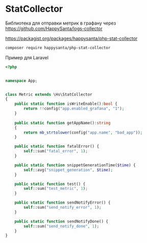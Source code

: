# StatCollector

Библиотека для отправки метрик в графану через https://github.com/HappySanta/logs-collector

https://packagist.org/packages/happysanta/php-stat-collector

```bash
composer require happysanta/php-stat-collector
```


Пример для Laravel
```php
<?php


namespace App;


class Metric extends \Hs\StatCollector
{
    public static function isWriteEnable():bool {
        return !!config("app.enabled_grafana", "1");
    }
    
    public static function getAppName():string
    {
        return mb_strtolower(config("app.name", "bad_app"));
    }

    public static function fatalError() {
        self::sum("fatal_error", 1);
    }

    public static function snippetGenerationTime($time) {
        self::avg("snippet_generation", $time);
    }

    public static function test() {
        self::sum("test_metric", 1);
    }

    public static function sendNotifyError() {
        self::sum("send_notify_error", 1);
    }

    public static function sendNotifyDone() {
        self::sum("send_notify_done", 1);
    }
}
```
